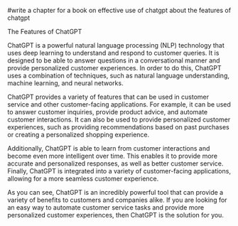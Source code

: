 #write a chapter for a book on effective use of chatgpt about the features of chatgpt


The Features of ChatGPT

ChatGPT is a powerful natural language processing (NLP) technology that uses deep learning to understand and respond to customer queries. It is designed to be able to answer questions in a conversational manner and provide personalized customer experiences. In order to do this, ChatGPT uses a combination of techniques, such as natural language understanding, machine learning, and neural networks.

ChatGPT provides a variety of features that can be used in customer service and other customer-facing applications. For example, it can be used to answer customer inquiries, provide product advice, and automate customer interactions. It can also be used to provide personalized customer experiences, such as providing recommendations based on past purchases or creating a personalized shopping experience.

Additionally, ChatGPT is able to learn from customer interactions and become even more intelligent over time. This enables it to provide more accurate and personalized responses, as well as better customer service. Finally, ChatGPT is integrated into a variety of customer-facing applications, allowing for a more seamless customer experience.

As you can see, ChatGPT is an incredibly powerful tool that can provide a variety of benefits to customers and companies alike. If you are looking for an easy way to automate customer service tasks and provide more personalized customer experiences, then ChatGPT is the solution for you.
